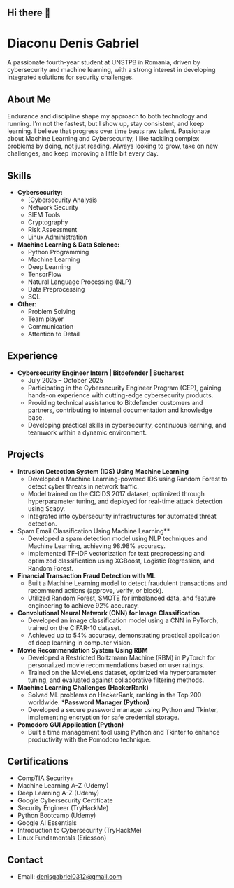 ## Hi there 👋

# Diaconu Denis Gabriel

A passionate fourth-year student at UNSTPB in Romania, driven by cybersecurity and machine learning, with a strong interest in developing integrated solutions for security challenges.

## About Me

Endurance and discipline shape my approach to both technology and running. I’m not the fastest, but I show up, stay consistent, and keep learning. I believe that progress over time beats raw talent. Passionate about Machine Learning and Cybersecurity, I like tackling complex problems by doing, not just reading. Always looking to grow, take on new challenges, and keep improving a little bit every day.

## Skills

* **Cybersecurity:**
    * [Cybersecurity Analysis 
    * Network Security 
    * SIEM Tools 
    * Cryptography 
    * Risk Assessment 
    * Linux Administration 
* **Machine Learning & Data Science:**
    * Python Programming 
    * Machine Learning 
    * Deep Learning 
    * TensorFlow 
    * Natural Language Processing (NLP) 
    * Data Preprocessing 
    * SQL 
* **Other:**
    * Problem Solving 
    * Team player 
    * Communication 
    * Attention to Detail 

## Experience

* **Cybersecurity Engineer Intern | Bitdefender | Bucharest**
    * July 2025 – October 2025
    * Participating in the Cybersecurity Engineer Program (CEP), gaining hands-on experience with cutting-edge cybersecurity products.
    * Providing technical assistance to Bitdefender customers and partners, contributing to internal documentation and knowledge base.
    * Developing practical skills in cybersecurity, continuous learning, and teamwork within a dynamic environment.

## Projects

* **Intrusion Detection System (IDS) Using Machine Learning** 
    * Developed a Machine Learning-powered IDS using Random Forest to detect cyber threats in network traffic.
    * Model trained on the CICIDS 2017 dataset, optimized through hyperparameter tuning, and deployed for real-time attack detection using Scapy.
    * Integrated into cybersecurity infrastructures for automated threat detection.
* Spam Email Classification Using Machine Learning** 
    * Developed a spam detection model using NLP techniques and Machine Learning, achieving 98.98% accuracy.
    * Implemented TF-IDF vectorization for text preprocessing and optimized classification using XGBoost, Logistic Regression, and Random Forest.
* **Financial Transaction Fraud Detection with ML** 
    * Built a Machine Learning model to detect fraudulent transactions and recommend actions (approve, verify, or block).
    * Utilized Random Forest, SMOTE for imbalanced data, and feature engineering to achieve 92% accuracy.
* **Convolutional Neural Network (CNN) for Image Classification** 
    * Developed an image classification model using a CNN in PyTorch, trained on the CIFAR-10 dataset.
    * Achieved up to 54% accuracy, demonstrating practical application of deep learning in computer vision.
* **Movie Recommendation System Using RBM** 
    * Developed a Restricted Boltzmann Machine (RBM) in PyTorch for personalized movie recommendations based on user ratings.
    * Trained on the MovieLens dataset, optimized via hyperparameter tuning, and evaluated against collaborative filtering methods.
* **Machine Learning Challenges (HackerRank)** 
    * Solved ML problems on HackerRank, ranking in the Top 200 worldwide.
***Password Manager (Python)** 
    * Developed a secure password manager using Python and Tkinter, implementing encryption for safe credential storage.
* **Pomodoro GUI Application (Python)** 
    * Built a time management tool using Python and Tkinter to enhance productivity with the Pomodoro technique.
  

## Certifications

* CompTIA Security+ 
* Machine Learning A-Z (Udemy) 
* Deep Learning A-Z (Udemy) 
* Google Cybersecurity Certificate 
* Security Engineer (TryHackMe) 
* Python Bootcamp (Udemy) 
* Google AI Essentials 
* Introduction to Cybersecurity (TryHackMe) 
* Linux Fundamentals (Ericsson) 


## Contact

* Email: denisgabriel0312@gmail.com
